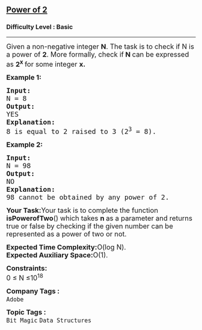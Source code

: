 <h2><a href="https://practice.geeksforgeeks.org/problems/power-of-2-1587115620/1?page=1&difficulty[]=-1&category[]=Bit%20Magic&sortBy=submissions">Power of 2</a></h2><h3>Difficulty Level : Basic</h3><hr><div class="problems_problem_content__Xm_eO"><p><span style="font-size: 18px;">Given a non-negative integer <strong>N</strong>. The task is to check if N is a power of <strong>2</strong>. More formally, check if<strong> N </strong>can be expressed as <strong>2<sup>x</sup> </strong>for some integer <strong>x.</strong></span></p>
<p><span style="font-size: 18px;"><strong>Example 1:</strong></span></p>
<pre><span style="font-size: 18px;"><strong>Input: <br></strong>N = 8
<strong>Output: <br></strong>YES
<strong>Explanation:<br></strong>8 is equal to 2 raised to 3 (2<sup>3</sup> = 8).</span></pre>
<p><span style="font-size: 18px;"><strong>Example 2:</strong></span></p>
<pre><span style="font-size: 18px;"><strong>Input: <br></strong>N = 98
<strong>Output: <br></strong>NO
<strong>Explanation: <br></strong>98 cannot be obtained by any power of 2.</span></pre>
<p><span style="font-size: 18px;"><strong>Your Task:</strong>Your task is to complete the function <strong>isPowerofTwo</strong>() which takes <strong>n </strong>as a parameter and returns true or false by checking if the given number can be represented as a power of two or not.</span></p>
<p><span style="font-size: 18px;"><strong>Expected Time Complexity:</strong>O(log N).<br><strong>Expected Auxiliary Space:</strong>O(1).</span></p>
<p><span style="font-size: 18px;"><strong>Constraints:</strong><br>0 ≤ N ≤10<sup>18</sup></span></p></div><p><span style=font-size:18px><strong>Company Tags : </strong><br><code>Adobe</code>&nbsp;<br><p><span style=font-size:18px><strong>Topic Tags : </strong><br><code>Bit Magic</code>&nbsp;<code>Data Structures</code>&nbsp;